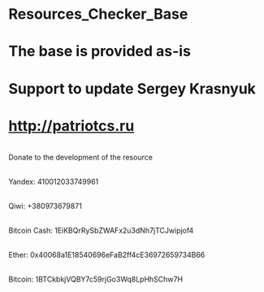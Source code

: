 # Resources_Checker_Base
# The base is provided as-is
# Support to update Sergey Krasnyuk
# http://patriotcs.ru
<br>Donate to the development of the resource

<br>Yandex: 410012033749961

<br>Qiwi: +380973679871

<br>Bitcoin Cash: 1EiKBQrRySbZWAFx2u3dNh7jTCJwipjof4

<br>Ether: 0x40068a1E18540696eFaB2ff4cE36972659734B66

<br>Bitcoin: 1BTCkbkjVQBY7c59rjGo3Wq8LpHhSChw7H
